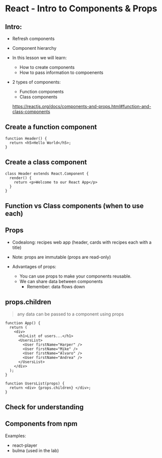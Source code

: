 
# React - Intro to Components & Props

<!-- Status: draft -->

## Intro:

- Refresh components

- Component hierarchy

- In this lesson we will learn:
  - How to create components
  - How to pass information to compoenents


- 2 types of components:
  - Function components
  - Class components

  https://reactjs.org/docs/components-and-props.html#function-and-class-components


## Create a function component

```
function Header() {
  return <h5>Hello World</h5>;
}
```


## Create a class component

```
class Header extends React.Component {
  render() {
    return <p>Welcome to our React App</p>
  }
}
```





## Function vs Class components (when to use each)






## Props

- Codealong: recipes web app (header, cards with recipes each with a title)

- Note: props are immutable (props are read-only)


- Advantages of props:
  - You can use props to make your components reusable. 
  - We can share data between components
    - Remember: data flows down



## props.children

>  any data can be passed to a component using props


```
function App() {
  return (
    <div>
      <h1>List of users...</h1>
      <UsersList>
        <User firstName="Harper" />
        <User firstName="Mike" />
        <User firstName="Alvaro" />
        <User firstName="Andrea" />
      </UsersList>
    </div>
  );
}
```

```
function UsersList(props) {
  return <div> {props.children} </div>;
}
```



## Check for understanding


## Components from npm

Examples: 
  - react-player
  - bulma (used in the lab)